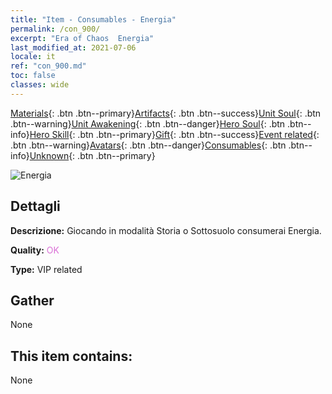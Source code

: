 ```yaml
---
title: "Item - Consumables - Energia"
permalink: /con_900/
excerpt: "Era of Chaos  Energia"
last_modified_at: 2021-07-06
locale: it
ref: "con_900.md"
toc: false
classes: wide
---
```

 [Materials](/ItemsIT/){: .btn .btn--primary}[Artifacts](/ItemsIT/Artifacts/){: .btn .btn--success}[Unit Soul](/ItemsIT/UnitSoul/){: .btn .btn--warning}[Unit Awakening](/ItemsIT/UnitAwakening/){: .btn .btn--danger}[Hero Soul](/ItemsIT/HeroSoul/){: .btn .btn--info}[Hero Skill](/ItemsIT/HeroSkill/){: .btn .btn--primary}[Gift](/ItemsIT/Gift/){: .btn .btn--success}[Event related](/ItemsIT/Events/){: .btn .btn--warning}[Avatars](/ItemsIT/Avatars/){: .btn .btn--danger}[Consumables](/ItemsIT/Consumables/){: .btn .btn--info}[Unknown](/ItemsIT/Unknown/){: .btn .btn--primary}

 ![Energia](/images/t/i_104.png)

## Dettagli
 **Descrizione:** Giocando in modalità Storia o Sottosuolo consumerai Energia.

 **Quality:** <span style="color: #DA70D6">OK</span>

 **Type:** VIP related

## Gather

  None

## This item contains:

  None

